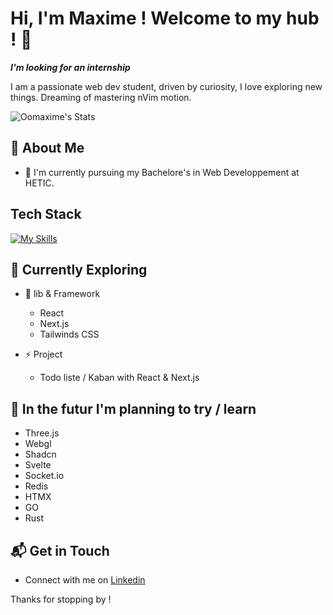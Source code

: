 # Hi, I'm Maxime ! Welcome to my hub ! 👋
***I'm looking for an internship***

I am a passionate web dev student, driven by curiosity, I love exploring new things. Dreaming of mastering nVim motion.


![Oomaxime's Stats](https://github-readme-stats.vercel.app/api?username=Oomaxime&theme=vue-dark&show_icons=true&hide_border=true&count_private=true)


## 🚀 About Me

- 📝 I'm currently pursuing my Bachelore's in Web Developpement at HETIC.


## Tech Stack
[![My Skills](https://skillicons.dev/icons?i=html,css,js,nodejs,express,react,vite,nx,docker,figma)](https://skillicons.dev)


## 🌱 Currently Exploring

- 🚀 lib & Framework
  - React
  - Next.js
  - Tailwinds CSS

- ⚡ Project
  - Todo liste / Kaban with React & Next.js


## 🔭 In the futur I'm planning to try / learn

- Three.js
- Webgl
- Shadcn
- Svelte
- Socket.io
- Redis
- HTMX
- GO
- Rust
  
<!-- ## 🏆 Achievements

- 🌟 Completed Hacktoberfest 2023 - Contributed to open source projects and celebrated the spirit of collaboration. -->


## 📬 Get in Touch

- Connect with me on [Linkedin](https://www.linkedin.com/in/maxime-bidan/)


Thanks for stopping by ! 

<!--
Here are some ideas to get you started:

- 🔭 I’m currently working on ...
- 🌱 I’m currently learning ...
- 👯 I’m looking to collaborate on ...
- 🤔 I’m looking for help with ...
- 💬 Ask me about ...
- 📫 How to reach me: ...
- 😄 Pronouns: ...
-  Fun fact: ...
-->
